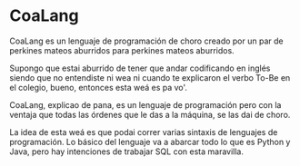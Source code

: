 # CoaLang

CoaLang es un lenguaje de programación de choro creado por un par de perkines mateos aburridos para perkines mateos aburridos.

Supongo que estai aburrido de tener que andar codificando en inglés siendo que no entendiste ni wea ni cuando te explicaron el verbo To-Be en el colegio, bueno, entonces esta weá es pa vo'.

CoaLang, explicao de pana, es un lenguaje de programación pero con la ventaja que todas las órdenes que le das a la máquina, se las dai de choro.

La idea de esta weá es que podai correr varias sintaxis de lenguajes de programación. Lo básico del lenguaje va a abarcar todo lo que es Python y Java, pero hay intenciones de trabajar SQL con esta maravilla.
